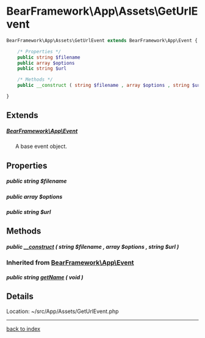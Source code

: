 # BearFramework\App\Assets\GetUrlEvent

```php
BearFramework\App\Assets\GetUrlEvent extends BearFramework\App\Event {

	/* Properties */
	public string $filename
	public array $options
	public string $url

	/* Methods */
	public __construct ( string $filename , array $options , string $url )

}
```

## Extends

##### [BearFramework\App\Event](bearframework.app.event.class.md)

&nbsp;&nbsp;&nbsp;&nbsp;&nbsp;&nbsp;A base event object.

## Properties

##### public string $filename

##### public array $options

##### public string $url

## Methods

##### public [__construct](bearframework.app.assets.geturlevent.__construct.method.md) ( string $filename , array $options , string $url )

### Inherited from [BearFramework\App\Event](bearframework.app.event.class.md)

##### public string [getName](bearframework.app.event.getname.method.md) ( void )

## Details

Location: ~/src/App/Assets/GetUrlEvent.php

---

[back to index](index.md)

